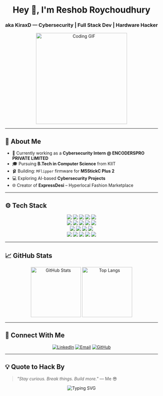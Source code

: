 <h1 align="center">Hey 👋, I'm Reshob Roychoudhury</h1>
<h3 align="center">aka KiraxD — Cybersecurity | Full Stack Dev | Hardware Hacker</h3>

<div align="center">
  <img src="https://media.giphy.com/media/qgQUggAC3Pfv687qPC/giphy.gif" width="300" alt="Coding GIF"/>
</div>

---

## 🧠 About Me

- 🔬 Currently working as a **Cybersecurity Intern @ ENCODERSPRO PRIVATE LIMITED**
- 🎓 Pursuing **B.Tech in Computer Science** from KIIT
- 🩰 Building: `MFlipper` firmware for **M5StickC Plus 2**
- 💻 Exploring AI-based **Cybersecurity Projects**
- 🌐 Creator of **ExpressDesi** – Hyperlocal Fashion Marketplace

---

## ⚙️ Tech Stack

<p align="center">
  <img src="https://img.shields.io/badge/C-A8B9CC?logo=c&logoColor=white&style=for-the-badge"/>
  <img src="https://img.shields.io/badge/C++-00599C?logo=c%2B%2B&logoColor=white&style=for-the-badge"/>
  <img src="https://img.shields.io/badge/Python-3776AB?logo=python&logoColor=white&style=for-the-badge"/>
  <img src="https://img.shields.io/badge/Bash-121011?logo=gnubash&logoColor=white&style=for-the-badge"/>
  <img src="https://img.shields.io/badge/JavaScript-F7DF1E?logo=javascript&logoColor=black&style=for-the-badge"/>
  <br/>
  <img src="https://img.shields.io/badge/HTML-E34F26?logo=html5&logoColor=white&style=for-the-badge"/>
  <img src="https://img.shields.io/badge/TailwindCSS-06B6D4?logo=tailwindcss&logoColor=white&style=for-the-badge"/>
  <img src="https://img.shields.io/badge/PHP-777BB4?logo=php&logoColor=white&style=for-the-badge"/>
  <img src="https://img.shields.io/badge/MySQL-4479A1?logo=mysql&logoColor=white&style=for-the-badge"/>
  <img src="https://img.shields.io/badge/React-20232A?logo=react&logoColor=61DAFB&style=for-the-badge"/>
  <br/>
  <img src="https://img.shields.io/badge/Kali%20Linux-268BEE?logo=kalilinux&logoColor=white&style=for-the-badge"/>
  <img src="https://img.shields.io/badge/Burp%20Suite-FF6F00?logo=burpsuite&logoColor=white&style=for-the-badge"/>
  <img src="https://img.shields.io/badge/Wireshark-1679A7?logo=wireshark&logoColor=white&style=for-the-badge"/>
  <img src="https://img.shields.io/badge/DVWA-222222?logo=linux&logoColor=green&style=for-the-badge"/>
  <br/>
  <img src="https://img.shields.io/badge/Git-F05032?logo=git&logoColor=white&style=for-the-badge"/>
  <img src="https://img.shields.io/badge/GitHub-181717?logo=github&logoColor=white&style=for-the-badge"/>
  <img src="https://img.shields.io/badge/Docker-2496ED?logo=docker&logoColor=white&style=for-the-badge"/>
  <img src="https://img.shields.io/badge/CustomTkinter-FF69B4?style=for-the-badge"/>
  <img src="https://img.shields.io/badge/WindSurf-000000?style=for-the-badge"/>
</p>

---


## 📈 GitHub Stats

<p align="center">
  <img src="https://github-readme-stats.vercel.app/api?username=KiraxD&show_icons=true&theme=tokyonight" alt="GitHub Stats" height="165"/>
  <img src="https://github-readme-stats.vercel.app/api/top-langs/?username=KiraxD&layout=compact&theme=tokyonight" alt="Top Langs" height="165"/>
</p>


---

## 🚀 Connect With Me

<p align="center">
  <a href="https://www.linkedin.com/in/reshob-roychoudhury-70128a2bb/"><img src="https://img.shields.io/badge/LinkedIn-blue?logo=linkedin&style=for-the-badge" alt="LinkedIn"/></a>
  <a href="mailto:reshob.rc12345@gmail.com"><img src="https://img.shields.io/badge/Gmail-red?logo=gmail&style=for-the-badge" alt="Email"/></a>
  <a href="https://github.com/KiraxD"><img src="https://img.shields.io/badge/GitHub-black?logo=github&style=for-the-badge" alt="GitHub"/></a>
</p>

---

## 💡 Quote to Hack By

> _"Stay curious. Break things. Build more."_ — Me 😎

<p align="center">
  <img src="https://readme-typing-svg.herokuapp.com?font=Fira+Code&size=24&pause=1000&color=00FFFF&center=true&vCenter=true&width=435&lines=Cybersecurity+Enthusiast;Full-Stack+Builder;Linux+Power+User;Let's+Hack+and+Ship+Together!" alt="Typing SVG" />
</p>
